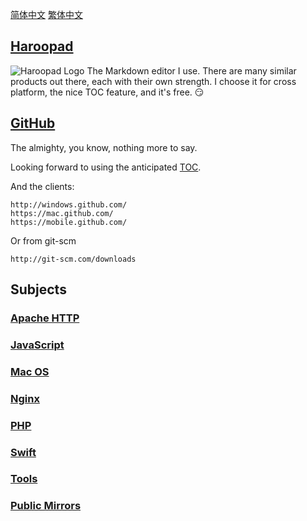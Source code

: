 [简体中文](README.zh.md) [繁体中文](README.zh-Hant.md)


## [Haroopad](http://pad.haroopress.com/user.html)

![Haroopad Logo](http://pad.haroopress.com/assets/images/logo-small.png)
The Markdown editor I use. There are many similar products out there, each with their own strength. I choose it for cross platform, the nice TOC feature, and it's free. :smirk:


## [GitHub](http://github.com/)

The almighty, you know, nothing more to say.

Looking forward to using the anticipated [TOC](https://github.com/isaacs/github/issues/215).

And the clients:

```text
http://windows.github.com/
https://mac.github.com/
https://mobile.github.com/
```

Or from git-scm

```text
http://git-scm.com/downloads
```


## Subjects

### [Apache HTTP](apache.md)

### [JavaScript](js.md)

### [Mac OS](macos.md)

### [Nginx](nginx.md)

### [PHP](php.md)

### [Swift](swift.md)

### [Tools](tools.md)

### [Public Mirrors](mirrors.md)
